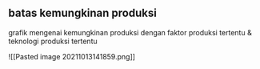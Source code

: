 ## batas kemungkinan produksi
grafik mengenai kemungkinan produksi dengan faktor produksi tertentu & teknologi produksi tertentu

![[Pasted image 20211013141859.png]]